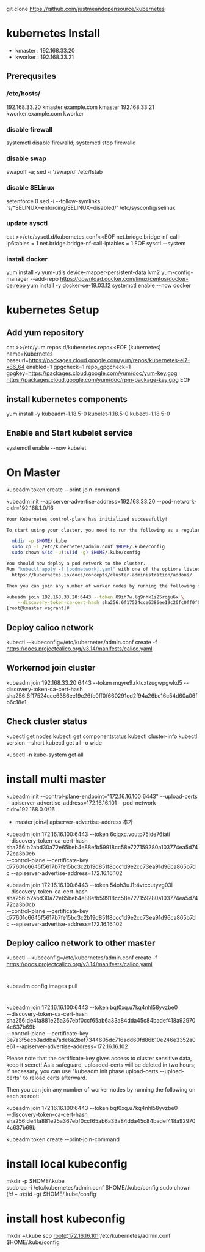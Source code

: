 git clone https://github.com/justmeandopensource/kubernetes 




# kubernetes Install 

* kmaster : 192.168.33.20
* kworker : 192.168.33.21



## Prerequsites 
### /etc/hosts/
192.168.33.20 kmaster.example.com kmaster 
192.168.33.21 kworker.example.com kworker 



### disable firewall
systemctl disable firewalld; systemctl stop firewalld


### disable swap
swapoff -a; sed -i '/swap/d' /etc/fstab

### disable SELinux 
setenforce 0
sed -i --follow-symlinks 's/^SELINUX=enforcing/SELINUX=disabled/' /etc/sysconfig/selinux


### update sysctl 
cat >>/etc/sysctl.d/kubernetes.conf<<EOF
net.bridge.bridge-nf-call-ip6tables = 1
net.bridge.bridge-nf-call-iptables = 1
EOF
sysctl --system


### install docker 
yum install -y yum-utils device-mapper-persistent-data lvm2
yum-config-manager --add-repo https://download.docker.com/linux/centos/docker-ce.repo
yum install -y docker-ce-19.03.12 
systemctl enable --now docker


# kubernetes Setup 
## Add yum repository
cat >>/etc/yum.repos.d/kubernetes.repo<<EOF
[kubernetes]
name=Kubernetes
baseurl=https://packages.cloud.google.com/yum/repos/kubernetes-el7-x86_64
enabled=1
gpgcheck=1
repo_gpgcheck=1
gpgkey=https://packages.cloud.google.com/yum/doc/yum-key.gpg
        https://packages.cloud.google.com/yum/doc/rpm-package-key.gpg
EOF

## install kubernetes components 
yum install -y kubeadm-1.18.5-0 kubelet-1.18.5-0 kubectl-1.18.5-0

## Enable and Start kubelet service
systemctl enable --now kubelet


# On Master


kubeadm token create --print-join-command


kubeadm init --apiserver-advertise-address=192.168.33.20 --pod-network-cidr=192.168.1.0/16


```bash
Your Kubernetes control-plane has initialized successfully!

To start using your cluster, you need to run the following as a regular user:

  mkdir -p $HOME/.kube
  sudo cp -i /etc/kubernetes/admin.conf $HOME/.kube/config
  sudo chown $(id -u):$(id -g) $HOME/.kube/config

You should now deploy a pod network to the cluster.
Run "kubectl apply -f [podnetwork].yaml" with one of the options listed at:
  https://kubernetes.io/docs/concepts/cluster-administration/addons/

Then you can join any number of worker nodes by running the following on each as root:

kubeadm join 192.168.33.20:6443 --token 09ih7w.lg9nhk1s25rqju6x \
    --discovery-token-ca-cert-hash sha256:6f17524cce6386ee19c26fc0ff0f660291ed2f94a26bc16c54d60a06fb6c18e1 
[root@kmaster vagrant]# 
```

## Deploy calico network 
kubectl --kubeconfig=/etc/kubernetes/admin.conf create -f https://docs.projectcalico.org/v3.14/manifests/calico.yaml

## Workernod join cluster
kubeadm join 192.168.33.20:6443 --token mqyre9.rktcxtzugwpgwkd5     --discovery-token-ca-cert-hash sha256:6f17524cce6386ee19c26fc0ff0f660291ed2f94a26bc16c54d60a06fb6c18e1


## Check cluster status 

kubectl get nodes 
kubectl get componentstatus
kubectl cluster-info
kubectl version --short
kubectl get all -o wide

kubectl -n kube-system get all 


# install multi master

kubeadm init --control-plane-endpoint="172.16.16.100:6443" --upload-certs --apiserver-advertise-address=172.16.16.101 --pod-network-cidr=192.168.0.0/16


* master join시 apiserver-advertise-address 추가 

kubeadm join 172.16.16.100:6443 --token 6cjqxc.voutp75lde76iati \
    --discovery-token-ca-cert-hash sha256:b2abd30a72e65beb4e88efb59918cc58e727159280a103774ea5d7472ca3b0cb \
    --control-plane --certificate-key d77601c6645f5617b7fe15bc3c2b19d851f8ccc1d9e2cc73ea91d96ca865b7dc --apiserver-advertise-address=172.16.16.102

  kubeadm join 172.16.16.100:6443 --token 54oh3u.l1t4vtccutyvg03l \
    --discovery-token-ca-cert-hash sha256:b2abd30a72e65beb4e88efb59918cc58e727159280a103774ea5d7472ca3b0cb \
    --control-plane --certificate-key d77601c6645f5617b7fe15bc3c2b19d851f8ccc1d9e2cc73ea91d96ca865b7dc --apiserver-advertise-address=172.16.16.102





## Deploy calico network  to other master 
kubectl --kubeconfig=/etc/kubernetes/admin.conf create -f https://docs.projectcalico.org/v3.14/manifests/calico.yaml




#
kubeadm config images pull


#

kubeadm join 172.16.16.100:6443 --token bqt0xq.u7kq4nhl58yvzbe0 \
    --discovery-token-ca-cert-hash sha256:de4fa881e25a367ebf0ccf65ab6a33a84dda45c84badef418a929704c637b69b \
    --control-plane --certificate-key 3e7a3f5ecb3addba7ade6a2bef7344605dc716add60fd86b10e246e3352a0e61 --apiserver-advertise-address=172.16.16.102

Please note that the certificate-key gives access to cluster sensitive data, keep it secret!
As a safeguard, uploaded-certs will be deleted in two hours; If necessary, you can use
"kubeadm init phase upload-certs --upload-certs" to reload certs afterward.

Then you can join any number of worker nodes by running the following on each as root:

kubeadm join 172.16.16.100:6443 --token bqt0xq.u7kq4nhl58yvzbe0 \
    --discovery-token-ca-cert-hash sha256:de4fa881e25a367ebf0ccf65ab6a33a84dda45c84badef418a929704c637b69b 



kubeadm token create --print-join-command


# install local kubeconfig 
mkdir -p $HOME/.kube                         
sudo cp -i /etc/kubernetes/admin.conf $HOME/.kube/config
sudo chown $(id -u):$(id -g) $HOME/.kube/config

# install host kubeconfig 

mkdir ~/.kube 
scp root@172.16.16.101:/etc/kubernetes/admin.conf $HOME/.kube/config 






# 